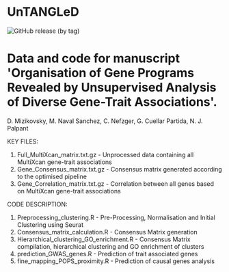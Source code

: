 # UnTANGLeD

![GitHub release (by tag)](https://img.shields.io/github/downloads/palpant-comp/UnTANGLeD/v1.0.0/total)

# Data and code for manuscript 'Organisation of Gene Programs Revealed by Unsupervised Analysis of Diverse Gene-Trait Associations'.
   D. Mizikovsky, M. Naval Sanchez, C. Nefzger, G. Cuellar Partida, N. J. Palpant

KEY FILES: 

1. Full_MultiXcan_matrix.txt.gz - Unprocessed data containing all MultiXcan gene-trait associations 
2. Gene_Consensus_matrix.txt.gz - Consensus matrix generated according to the optimised pipeline 
3. Gene_Correlation_matrix.txt.gz - Correlation between all genes based on MultiXcan gene-trait associations

CODE DESCRIPTION:

1. Preprocessing_clustering.R - Pre-Processing, Normalisation and Initial Clustering using Seurat 
2. Consensus_matrix_calculation.R - Consensus Matrix generation
3. Hierarchical_clustering_GO_enrichment.R - Consensus Matrix compilation, hierarchical clustering and GO enrichment of clusters
4. prediction_GWAS_genes.R - Prediction of trait associated genes 
5. fine_mapping_POPS_proximity.R - Prediction of causal genes analysis
